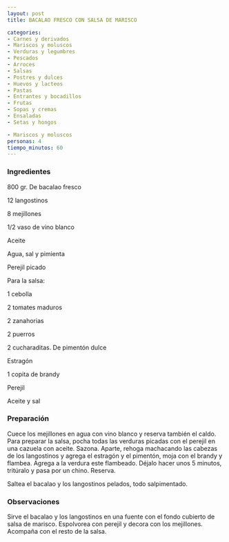 ```yaml
---
layout: post
title: BACALAO FRESCO CON SALSA DE MARISCO

categories:
- Carnes y derivados
- Mariscos y moluscos
- Verduras y legumbres
- Pescados
- Arroces
- Salsas
- Postres y dulces
- Huevos y lacteos
- Pastas
- Entrantes y bocadillos
- Frutas
- Sopas y cremas
- Ensaladas
- Setas y hongos

- Mariscos y moluscos
personas: 4 
tiempo_minutos: 60 
---
```

<h3>Ingredientes</h3>
800 gr. De bacalao fresco

12 langostinos

8 mejillones

1/2 vaso de vino blanco

Aceite

Agua, sal y pimienta

Perejil picado

Para la salsa:

1 cebolla

2 tomates maduros

2 zanahorias

2 puerros

2 cucharaditas. De pimentón dulce

Estragón

1 copita de brandy

Perejil

Aceite y sal

<h3>Preparación</h3>
Cuece los mejillones en agua con vino blanco y reserva también el caldo. Para preparar la salsa, pocha todas las verduras picadas con el perejil en una cazuela con aceite. Sazona. Aparte, rehoga machacando las cabezas de los langostinos y agrega el estragón y el pimentón, moja con el brandy y flambea. Agrega a la verdura este flambeado. Déjalo hacer unos 5 minutos, tritúralo y pasa por un chino. Reserva.

Saltea el bacalao y los langostinos pelados, todo salpimentado.

<h3>Observaciones</h3>
Sirve el bacalao y los langostinos en una fuente con el fondo cubierto de salsa de marisco. Espolvorea con perejil y decora con los mejillones. Acompaña con el resto de la salsa.

